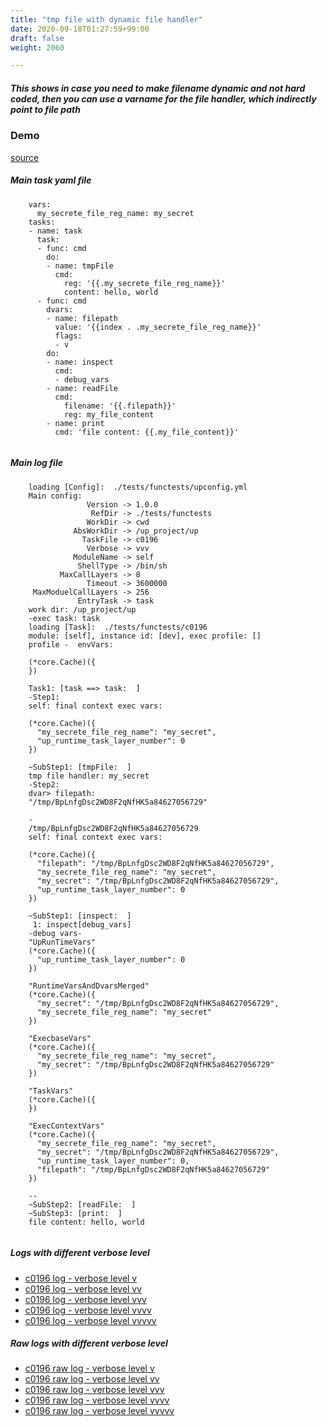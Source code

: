 ```yaml
---
title: "tmp file with dynamic file handler"
date: 2020-09-18T01:27:59+99:00
draft: false
weight: 2060

---
```


##### This shows in case you need to make filename dynamic and not hard coded, then you can use a varname for the file handler, which indirectly point to file path


### Demo








[source](https://github.com/upcmd/up/blob/master/tests/functests/c0196.yml)

##### Main task yaml file
```
    vars:
      my_secrete_file_reg_name: my_secret
    tasks:
    - name: task
      task:
      - func: cmd
        do:
        - name: tmpFile
          cmd:
            reg: '{{.my_secrete_file_reg_name}}'
            content: hello, world
      - func: cmd
        dvars:
        - name: filepath
          value: '{{index . .my_secrete_file_reg_name}}'
          flags:
          - v
        do:
        - name: inspect
          cmd:
          - debug_vars
        - name: readFile
          cmd:
            filename: '{{.filepath}}'
            reg: my_file_content
        - name: print
          cmd: 'file content: {{.my_file_content}}'
    
```
##### Main log file
```
    loading [Config]:  ./tests/functests/upconfig.yml
    Main config:
                 Version -> 1.0.0
                  RefDir -> ./tests/functests
                 WorkDir -> cwd
              AbsWorkDir -> /up_project/up
                TaskFile -> c0196
                 Verbose -> vvv
              ModuleName -> self
               ShellType -> /bin/sh
           MaxCallLayers -> 8
                 Timeout -> 3600000
     MaxModuelCallLayers -> 256
               EntryTask -> task
    work dir: /up_project/up
    -exec task: task
    loading [Task]:  ./tests/functests/c0196
    module: [self], instance id: [dev], exec profile: []
    profile -  envVars:
    
    (*core.Cache)({
    })
    
    Task1: [task ==> task:  ]
    -Step1:
    self: final context exec vars:
    
    (*core.Cache)({
      "my_secrete_file_reg_name": "my_secret",
      "up_runtime_task_layer_number": 0
    })
    
    ~SubStep1: [tmpFile:  ]
    tmp file handler: my_secret
    -Step2:
    dvar> filepath:
    "/tmp/BpLnfgDsc2WD8F2qNfHK5a84627056729"
    
    -
    /tmp/BpLnfgDsc2WD8F2qNfHK5a84627056729
    self: final context exec vars:
    
    (*core.Cache)({
      "filepath": "/tmp/BpLnfgDsc2WD8F2qNfHK5a84627056729",
      "my_secrete_file_reg_name": "my_secret",
      "my_secret": "/tmp/BpLnfgDsc2WD8F2qNfHK5a84627056729",
      "up_runtime_task_layer_number": 0
    })
    
    ~SubStep1: [inspect:  ]
     1: inspect[debug_vars]
    -debug vars-
    "UpRunTimeVars"
    (*core.Cache)({
      "up_runtime_task_layer_number": 0
    })
    
    "RuntimeVarsAndDvarsMerged"
    (*core.Cache)({
      "my_secret": "/tmp/BpLnfgDsc2WD8F2qNfHK5a84627056729",
      "my_secrete_file_reg_name": "my_secret"
    })
    
    "ExecbaseVars"
    (*core.Cache)({
      "my_secrete_file_reg_name": "my_secret",
      "my_secret": "/tmp/BpLnfgDsc2WD8F2qNfHK5a84627056729"
    })
    
    "TaskVars"
    (*core.Cache)({
    })
    
    "ExecContextVars"
    (*core.Cache)({
      "my_secrete_file_reg_name": "my_secret",
      "my_secret": "/tmp/BpLnfgDsc2WD8F2qNfHK5a84627056729",
      "up_runtime_task_layer_number": 0,
      "filepath": "/tmp/BpLnfgDsc2WD8F2qNfHK5a84627056729"
    })
    
    --
    ~SubStep2: [readFile:  ]
    ~SubStep3: [print:  ]
    file content: hello, world
    
```


##### Logs with different verbose level
* [c0196 log - verbose level v](../../logs/c0196_v)
* [c0196 log - verbose level vv](../../logs/c0196_vv)
* [c0196 log - verbose level vvv](../../logs/c0196_vvvv)
* [c0196 log - verbose level vvvv](../../logs/c0196_vvvv)
* [c0196 log - verbose level vvvvv](../../logs/c0196_vvvvv)

##### Raw logs with different verbose level
* [c0196 raw log - verbose level v](../../reflogs/c0196_v.log)
* [c0196 raw log - verbose level vv](../../reflogs/c0196_vv.log)
* [c0196 raw log - verbose level vvv](../../reflogs/c0196_vvv.log)
* [c0196 raw log - verbose level vvvv](../../reflogs/c0196_vvvv.log)
* [c0196 raw log - verbose level vvvvv](../../reflogs/c0196_vvvvv.log)







